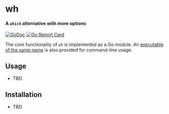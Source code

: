[docimg]:https://godoc.org/github.com/ardnew/wh?status.svg
[docurl]:https://godoc.org/github.com/ardnew/wh
[repimg]:https://goreportcard.com/badge/github.com/ardnew/wh
[repurl]:https://goreportcard.com/report/github.com/ardnew/wh

# wh
#### A `which` alternative with more options

[![GoDoc][docimg]][docurl] [![Go Report Card][repimg]][repurl]

The core functionality of `wh` is implemented as a Go module. An [executable of the same name](cmd/wh) is also provided for command-line usage.

## Usage

 - TBD

## Installation

 - TBD

